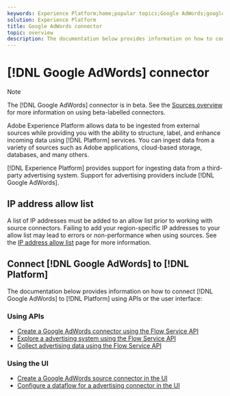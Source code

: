 ```yaml
---
keywords: Experience Platform;home;popular topics;Google AdWords;google adwords
solution: Experience Platform
title: Google AdWords connector
topic: overview
description: The documentation below provides information on how to connect Google AdWords to Platform using APIs or the user interface.
---
```


# [!DNL Google AdWords] connector

>[!NOTE]
>
>The [!DNL Google AdWords] connector is in beta. See the [Sources overview](../../home.md#terms-and-conditions) for more information on using beta-labelled connectors.

Adobe Experience Platform allows data to be ingested from external sources while providing you with the ability to structure, label, and enhance incoming data using [!DNL Platform] services. You can ingest data from a variety of sources such as Adobe applications, cloud-based storage, databases, and many others.

[!DNL Experience Platform] provides support for ingesting data from a third-party advertising system. Support for advertising providers include [!DNL Google AdWords].

## IP address allow list

A list of IP addresses must be added to an allow list prior to working with source connectors. Failing to add your region-specific IP addresses to your allow list may lead to errors or non-performance when using sources. See the [IP address allow list](../../ip-address-allow-list.md) page for more information.

## Connect [!DNL Google AdWords] to [!DNL Platform]

The documentation below provides information on how to connect [!DNL Google AdWords] to [!DNL Platform] using APIs or the user interface:

### Using APIs

- [Create a Google AdWords connector using the Flow Service API](../../tutorials/api/create/advertising/ads.md)
- [Explore a advertising system using the Flow Service API](../../tutorials/api/explore/advertising.md)
- [Collect advertising data using the Flow Service API](../../tutorials/api/collect/advertising.md)

### Using the UI

- [Create a Google AdWords source connector in the UI](../../tutorials/ui/create/advertising/ads.md)
- [Configure a dataflow for a advertising connector in the UI](../../tutorials/ui/dataflow/advertising.md)